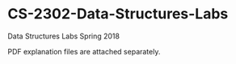 # CS-2302-Data-Structures-Labs
Data Structures Labs Spring 2018

PDF explanation files are attached separately.

